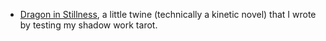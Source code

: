 - [Dragon in Stillness](https://rawcdn.githack.com/CelestialBoon/celestialboon.github.io/f170729fdb8d03a965fa15ef2cbe2f6571f83eef/assorted/dragon-in-stillness.html), a little twine (technically a kinetic novel) that I wrote by testing my shadow work tarot.